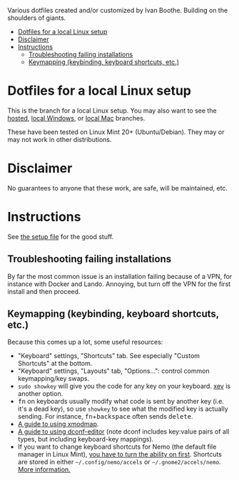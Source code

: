 Various dotfiles created and/or customized by Ivan Boothe. Building on the shoulders of giants.

<!-- The following section, from "ts" to "te", is an automatically-generated
  table of contents, updated whenever this file changes. Do not edit within
  this section. -->

<!--ts-->
* [Dotfiles for a local Linux setup](#dotfiles-for-a-local-linux-setup)
* [Disclaimer](#disclaimer)
* [Instructions](#instructions)
   * [Troubleshooting failing installations](#troubleshooting-failing-installations)
   * [Keymapping (keybinding, keyboard shortcuts, etc.)](#keymapping-keybinding-keyboard-shortcuts-etc)

<!-- Created by https://github.com/ekalinin/github-markdown-toc -->
<!-- Added by: runner, at: Thu Jun 23 22:50:09 UTC 2022 -->

<!--te-->

# Dotfiles for a local Linux setup

This is the branch for a local Linux setup. You may also want to see the [hosted](https://github.com/rootwork/dotfiles/tree/hosted), [local Windows](https://github.com/rootwork/dotfiles/tree/local-win), or [local Mac](https://github.com/rootwork/dotfiles/tree/local-mac) branches.

These have been tested on Linux Mint 20+ (Ubuntu/Debian). They may or may not work in other distributions.

# Disclaimer

No guarantees to anyone that these work, are safe, will be maintained, etc.

# Instructions

See [the setup file](SETUP.md) for the good stuff.

## Troubleshooting failing installations

By far the most common issue is an installation failing because of a VPN, for instance with Docker and Lando. Annoying, but turn off the VPN for the first install and then proceed.

## Keymapping (keybinding, keyboard shortcuts, etc.)

Because this comes up a lot, some useful resources:

* "Keyboard" settings, "Shortcuts" tab. See especially "Custom Shortcuts" at the bottom.
* "Keyboard" settings, "Layouts" tab, "Options...": control common keymapping/key swaps.
* `sudo showkey` will give you the code for any key on your keyboard. [xev](https://askubuntu.com/questions/466646/how-to-get-the-name-of-the-key-combination-keybind-key-for-the-openbox-confi/466660#466660) is another option.
* <kbd>fn</kbd> on keyboards usually modify what code is sent by another key (i.e. it's a dead key), so use `showkey` to see what the modified key is actually sending. For instance, <kbd>fn</kbd>+<kbd>backspace</kbd> often sends <kbd>delete</kbd>.
* [A guide to using xmodmap](https://blacketernal.wordpress.com/set-up-key-mappings-with-xmodmap/).
* [A guide to using dconf-editor](https://www.linux.org/threads/dconf-explained.11316/) (note dconf includes key:value pairs of all types, but including keyboard-key mappings).
* If you want to change keyboard shortcuts for Nemo (the default file manager in Linux Mint), [you have to turn the ability on first](https://wiki.archlinux.org/index.php/Nemo#Set_keyboard_shortcut_for_%22Open_in_terminal%22). Shortcuts are stored in either `~/.config/nemo/accels` or `~/.gnome2/accels/nemo`. [More information.](https://forums.linuxmint.com/viewtopic.php?p=1696073#p1696073)
